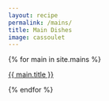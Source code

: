 ```yaml
---
layout: recipe
permalink: /mains/
title: Main Dishes
image: cassoulet
---
```


{% for main in site.mains %}
<p><a href="{{ site.baseurl }}{{ main.url }}">{{ main.title }}</a></p>
{% endfor %}